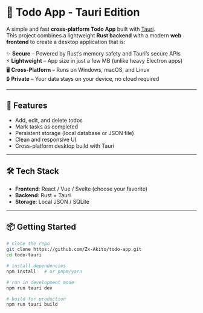 # 📝 Todo App - Tauri Edition  

A simple and fast **cross-platform Todo App** built with [Tauri](https://tauri.app/).  
This project combines a lightweight **Rust backend** with a modern **web frontend** to create a desktop application that is:  

✨ **Secure** – Powered by Rust’s memory safety and Tauri’s secure APIs  
⚡ **Lightweight** – App size in just a few MB (unlike heavy Electron apps)  
🖥 **Cross-Platform** – Runs on Windows, macOS, and Linux  
🔒 **Private** – Your data stays on your device, no cloud required  

---

## 🚀 Features
- Add, edit, and delete todos  
- Mark tasks as completed  
- Persistent storage (local database or JSON file)  
- Clean and responsive UI  
- Cross-platform desktop build with Tauri  

---

## 🛠 Tech Stack
- **Frontend**: React / Vue / Svelte (choose your favorite)  
- **Backend**: Rust + Tauri  
- **Storage**: Local JSON / SQLite  

---

## 📦 Getting Started
```bash
# clone the repo
git clone https://github.com/Zx-Akito/todo-app.git
cd todo-tauri

# install dependencies
npm install   # or pnpm/yarn

# run in development mode
npm run tauri dev

# build for production
npm run tauri build
